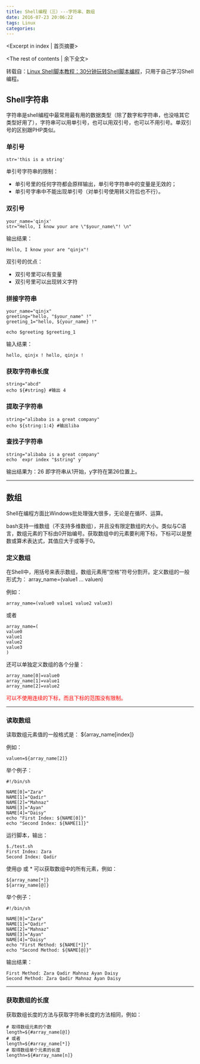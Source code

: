 ```yaml
---
title: Shell编程（三）---字符串、数组
date: 2016-07-23 20:06:22
tags: Linux
categories:
---
```

<Excerpt in index | 首页摘要> 
<!-- more -->
<The rest of contents | 余下全文>

转载自：[Linux Shell脚本教程：30分钟玩转Shell脚本编程](http://c.biancheng.net/cpp/shell/)，只用于自己学习Shell编程。
## Shell字符串

字符串是shell编程中最常用最有用的数据类型（除了数字和字符串，也没啥其它类型好用了），字符串可以用单引号，也可以用双引号，也可以不用引号。单双引号的区别跟PHP类似。

### 单引号

```
str='this is a string'
```

单引号字符串的限制：

- 单引号里的任何字符都会原样输出，单引号字符串中的变量是无效的；
- 单引号字串中不能出现单引号（对单引号使用转义符后也不行）。

### 双引号

```
your_name='qinjx'
str="Hello, I know your are \"$your_name\"! \n"
```
输出结果：

```
Hello, I know your are "qinjx"! 
```

双引号的优点：

- 双引号里可以有变量
- 双引号里可以出现转义字符

### 拼接字符串

```
your_name="qinjx"
greeting="hello, "$your_name" !"
greeting_1="hello, ${your_name} !"

echo $greeting $greeting_1
```
输入结果：

```
hello, qinjx ! hello, qinjx !
```

### 获取字符串长度

```
string="abcd"
echo ${#string} #输出 4
```

### 提取子字符串

```
string="alibaba is a great company"
echo ${string:1:4} #输出liba
```

### 查找子字符串

```
string="alibaba is a great company"
echo `expr index "$string" y`
```
输出结果为：26 
即字符串从1开始，y字符在第26位置上。


----------
## 数组

Shell在编程方面比Windows批处理强大很多，无论是在循环、运算。

bash支持一维数组（不支持多维数组），并且没有限定数组的大小。类似与C语言，数组元素的下标由0开始编号。获取数组中的元素要利用下标，下标可以是整数或算术表达式，其值应大于或等于0。

### 定义数组
在Shell中，用括号来表示数组，数组元素用“空格”符号分割开。定义数组的一般形式为：
    array_name=(value1 ... valuen)
    
例如：

```
array_name=(value0 value1 value2 value3)
```
或者

```
array_name=(
value0
value1
value2
value3
)
```

还可以单独定义数组的各个分量：

```
array_name[0]=value0
array_name[1]=value1
array_name[2]=value2
```
<font color=red>可以不使用连续的下标，而且下标的范围没有限制。</font>


----------
### 读取数组
读取数组元素值的一般格式是：
    ${array_name[index]}
    
例如：

```
valuen=${array_name[2]}
```
举个例子：

```
#!/bin/sh

NAME[0]="Zara"
NAME[1]="Qadir"
NAME[2]="Mahnaz"
NAME[3]="Ayan"
NAME[4]="Daisy"
echo "First Index: ${NAME[0]}"
echo "Second Index: ${NAME[1]}"
```
运行脚本，输出：

```
$./test.sh
First Index: Zara
Second Index: Qadir
```
使用@ 或 * 可以获取数组中的所有元素，例如：

```
${array_name[*]}
${array_name[@]}
```

举个例子：

```
#!/bin/sh

NAME[0]="Zara"
NAME[1]="Qadir"
NAME[2]="Mahnaz"
NAME[3]="Ayan"
NAME[4]="Daisy"
echo "First Method: ${NAME[*]}"
echo "Second Method: ${NAME[@]}"
```
输出结果：

```
First Method: Zara Qadir Mahnaz Ayan Daisy
Second Method: Zara Qadir Mahnaz Ayan Daisy
```


----------
### 获取数组的长度
获取数组长度的方法与获取字符串长度的方法相同，例如：

```
# 取得数组元素的个数
length=${#array_name[@]}
# 或者
length=${#array_name[*]}
# 取得数组单个元素的长度
lengthn=${#array_name[n]}
```


